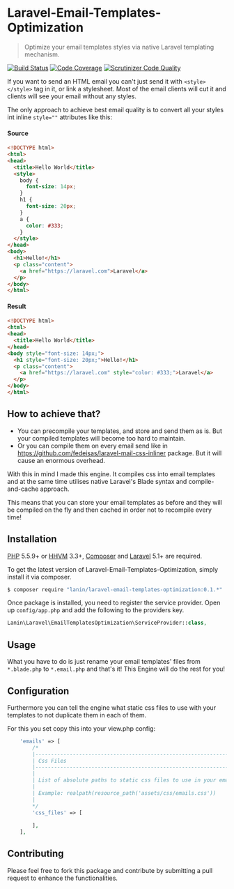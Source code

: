# Laravel-Email-Templates-Optimization
> Optimize your email templates styles via native Laravel templating mechanism.

[![Build Status](https://travis-ci.org/mlanin/laravel-email-templates-optimization.svg?branch=master)](https://travis-ci.org/mlanin/laravel-email-templates-optimization)
[![Code Coverage](https://scrutinizer-ci.com/g/mlanin/laravel-email-templates-optimization/badges/coverage.png?b=master)](https://scrutinizer-ci.com/g/mlanin/laravel-email-templates-optimization/?branch=master)
[![Scrutinizer Code Quality](https://scrutinizer-ci.com/g/mlanin/laravel-email-templates-optimization/badges/quality-score.png?b=master)](https://scrutinizer-ci.com/g/mlanin/laravel-email-templates-optimization/?branch=master)

If you want to send an HTML email you can't just send it with `<style></style>` tag in it, or link a stylesheet. Most of the email clients will cut it and clients will see your email without any styles.

The only approach to achieve best email quality is to convert all your styles int inline `style=""` attributes like this:

#### Source
```html
<!DOCTYPE html>
<html>
<head>
  <title>Hello World</title>
  <style>
    body {
      font-size: 14px;
    }
    h1 {
      font-size: 20px;
    }
    a {
      color: #333;
    }
  </style>
</head>
<body>
  <h1>Hello!</h1>
  <p class="content">
    <a href="https://laravel.com">Laravel</a>
  </p>
</body>
</html>
```

#### Result
```html
<!DOCTYPE html>
<html>
<head>
  <title>Hello World</title>
</head>
<body style="font-size: 14px;">
  <h1 style="font-size: 20px;">Hello!</h1>
  <p class="content">
    <a href="https://laravel.com" style="color: #333;">Laravel</a>
  </p>
</body>
</html>
```

## How to achieve that?

- You can precompile your templates, and store and send them as is. But your compiled templates will become too hard to maintain.
- Or you can compile them on every email send like in https://github.com/fedeisas/laravel-mail-css-inliner package. But it will cause an enormous overhead.

With this in mind I made this engine. It compiles css into email templates and at the same time utilises native Laravel's Blade syntax and compile-and-cache approach.

This means that you can store your email templates as before and they will be compiled on the fly and then cached in order not to recompile every time!

## Installation

[PHP](https://php.net) 5.5.9+ or [HHVM](http://hhvm.com) 3.3+, [Composer](https://getcomposer.org) and [Laravel](http://laravel.com) 5.1+ are required.

To get the latest version of Laravel-Email-Templates-Optimization, simply install it via composer.

```bash
$ composer require "lanin/laravel-email-templates-optimization:0.1.*"
```

Once package is installed, you need to register the service provider. Open up `config/app.php` and add the following to the providers key.

```php
Lanin\Laravel\EmailTemplatesOptimization\ServiceProvider::class,
```

## Usage

What you have to do is just rename your email templates' files from `*.blade.php` to `*.email.php` and that's it! This Engine will do the rest for you!

## Configuration

Furthermore you can tell the engine what static css files to use with your templates to not duplicate them in each of them.

For this you set copy this into your view.php config:

```php
    'emails' => [
        /*
        |--------------------------------------------------------------------------
        | Css Files
        |--------------------------------------------------------------------------
        |
        | List of absolute paths to static css files to use in your email templates.
        |
        | Example: realpath(resource_path('assets/css/emails.css'))
        |
        */
        'css_files' => [
        
        ],
    ],
```

## Contributing

Please feel free to fork this package and contribute by submitting a pull request to enhance the functionalities.